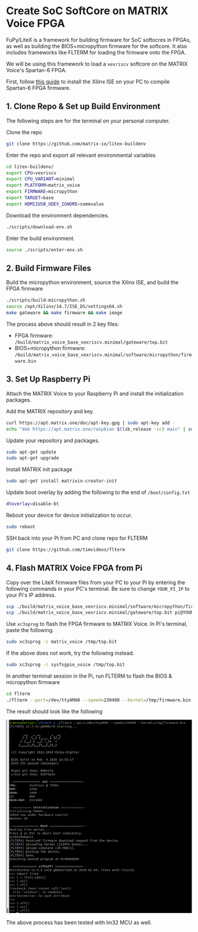 # Create SoC SoftCore on MATRIX Voice FPGA

FuPy/LiteX is a framework for building firmware for SoC softocres in FPGAs, as well as building the BIOS+micropython firmware for the softcore. It also includes frameworks like FLTERM for loading the firmware onto the FPGA.

We will be using this framework to load a `vexriscv` softcore on the MATRIX Voice's Spartan-6 FPGA.

First, follow [this guide](https://www.hackster.io/matrix-labs/get-started-with-fpga-programming-on-matrix-devices-525cd5) to install the Xilinx ISE on your PC to compile Spartan-6 FPGA firmware.

## 1. Clone Repo & Set up Build Environment

The following steps are for the terminal on your personal computer.

Clone the repo
```bash
git clone https://github.com/matrix-io/litex-buildenv
```

Enter the repo and export all relevant environmental variables
```bash
cd litex-buildenv/
export CPU=vexriscv
export CPU_VARIANT=minimal 
export PLATFORM=matrix_voice
export FIRMWARE=micropython
export TARGET=base
export HDMI2USB_UDEV_IGNORE=somevalue
```

Download the environment dependencies.
```bash
./scripts/download-env.sh
```

Enter the build environment.
```bash
source ./scripts/enter-env.sh
```

## 2. Build Firmware Files

Build the micropython environment, source the Xilinx ISE, and build the FPGA firmware
```bash
./scripts/build-micropython.sh 
source /opt/Xilinx/14.7/ISE_DS/settings64.sh
make gateware && make firmware && make image
```

The process above should result in 2 key files:
- FPGA firmware: `/build/matrix_voice_base_vexriscv.minimal/gateware/top.bit`
- BIOS+micropython firmware: `/build/matrix_voice_base_vexriscv.minimal/software/micropython/firmware.bin`

## 3. Set Up Raspberry Pi

Attach the MATRIX Voice to your Raspberry Pi and install the initialization packages.

Add the MATRIX repository and key.
```bash
curl https://apt.matrix.one/doc/apt-key.gpg | sudo apt-key add -
echo "deb https://apt.matrix.one/raspbian $(lsb_release -sc) main" | sudo tee /etc/apt/sources.list.d/matrixlabs.list
```

Update your repository and packages.
```bash
sudo apt-get update
sudo apt-get upgrade
```

Install MATRIX init package
```bash
sudo apt-get install matrixio-creator-init
```

Update boot overlay by adding the following to the end of `/boot/config.txt`
```bash
dtoverlay=disable-bt
```

Reboot your device for device initialization to occur.
```bash
sudo reboot
```

SSH back into your Pi from PC and clone repo for FLTERM
```bash
git clone https://github.com/timvideos/flterm
```

## 4. Flash MATRIX Voice FPGA from Pi

Copy over the LiteX firmware files from your PC to your Pi by entering the following commands in your PC's terminal. Be sure to change `YOUR_PI_IP` to your Pi's IP address.

```bash
scp ./build/matrix_voice_base_vexriscv.minimal/software/micropython/firmware.bin pi@YOUR_PI_IP:/tmp
scp ./build/matrix_voice_base_vexriscv.minimal/gateware/top.bit pi@YOUR_PI_IP:/tmp
```

Use `xc3sprog` to flash the FPGA firmware to MATRIX Voice. In Pi's terminal, paste the following.
```bash
sudo xc3sprog -c matrix_voice /tmp/top.bit
```
If the above does not work, try the following instead.
```bash
sudo xc3sprog -c sysfsgpio_voice /tmp/top.bit
```

In another terminal session in the Pi, run FLTERM to flash the BIOS & micropython firmware
```bash
cd flterm
./flterm --port=/dev/ttyAMA0 --speed=230400 --kernel=/tmp/firmware.bin
```
The result should look like the following

![screenshot of working softcore](litex_vexriscv.png)

The above process has been tested with lm32 MCU as well.
